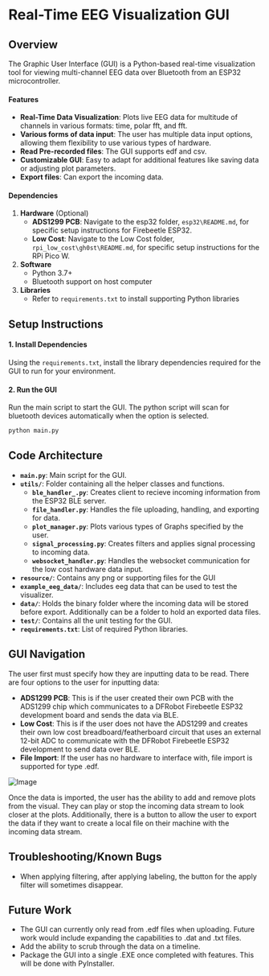 # Real-Time EEG Visualization GUI
## Overview

The Graphic User Interface (GUI) is a Python-based real-time visualization tool for viewing multi-channel EEG data over Bluetooth from an ESP32 microcontroller. 

#### Features

- **Real-Time Data Visualization**: Plots live EEG data for multitude of channels in various formats: time, polar fft, and fft.
- **Various forms of data input**: The user has multiple data input options, allowing them flexibility to use various types of hardware.
- **Read Pre-recorded files**: The GUI supports edf and csv.
- **Customizable GUI**: Easy to adapt for additional features like saving data or adjusting plot parameters.
- **Export files**: Can export the incoming data.

#### Dependencies
1. **Hardware** (Optional)
    - **ADS1299 PCB**: Navigate to the esp32 folder, ```esp32\README.md```, for specific setup instructions for Firebeetle ESP32.
    - **Low Cost**: Navigate to the Low Cost folder, ```rpi_low_cost\gh0st\README.md```, for specific setup instructions for the RPi Pico W.
2. **Software**
    - Python 3.7+
    - Bluetooth support on host computer
3. **Libraries**
    - Refer to ```requirements.txt``` to install supporting Python libraries

## Setup Instructions

#### 1. Install Dependencies
Using the ```requirements.txt```, install the library dependencies required for the GUI to run for your environment.

#### 2. Run the GUI
Run the main script to start the GUI. The python script will scan for bluetooth devices automatically when the option is selected.

```bash
python main.py
```

## Code Architecture

- **`main.py`**: Main script for the GUI.
- **`utils/`**: Folder containing all the helper classes and functions.
  - **`ble_handler_.py`**: Creates client to recieve incoming information from the ESP32 BLE server.
  - **`file_handler.py`**: Handles the file uploading, handling, and exporting for data. 
  - **`plot_manager.py`**: Plots various types of Graphs specified by the user.
  - **`signal_processing.py`**: Creates filters and applies signal processing to incoming data.
  - **`websocket_handler.py`**: Handles the websocket communication for the low cost hardware data input. 
- **`resource/`**: Contains any png or supporting files for the GUI
- **`example_eeg_data/`**: Includes eeg data that can be used to test the visualizer.
- **`data/`**: Holds the binary folder where the incoming data will be stored before export. Additionally can be a folder to hold an exported data files.
- **`test/`**: Contains all the unit testing for the GUI.
- **`requirements.txt`**: List of required Python libraries.

## GUI Navigation
The user first must specify how they are inputting data to be read. There are four options to the user for inputting data:
- **ADS1299 PCB**: This is if the user created their own PCB with the ADS1299 chip which communicates to a DFRobot Firebeetle ESP32 development board and sends the data via BLE.
- **Low Cost**: This is if the user does not have the ADS1299 and creates their own low cost breadboard/featherboard circuit that uses an external 12-bit ADC to communicate with the DFRobot Firebeetle ESP32 development to send data over BLE.
- **File Import**: If the user has no hardware to interface with, file import is supported for type .edf.

![Image](https://github.com/user-attachments/assets/1f83893d-0a6c-4ae3-8a1f-48e3472557cb)

Once the data is imported, the user has the ability to add and remove plots from the visual. They can play or stop the incoming data stream to look closer at the plots. Additionally, there is a button to allow the user to export the data if they want to create a local file on their machine with the incoming data stream.

## Troubleshooting/Known Bugs
- When applying filtering, after applying labeling, the button for the apply filter will sometimes disappear.

## Future Work
- The GUI can currently only read from .edf files when uploading. Future work would include expanding the capabilities to .dat and .txt files. 
- Add the ability to scrub through the data on a timeline.
- Package the GUI into a single .EXE once completed with features. This will be done with PyInstaller.
